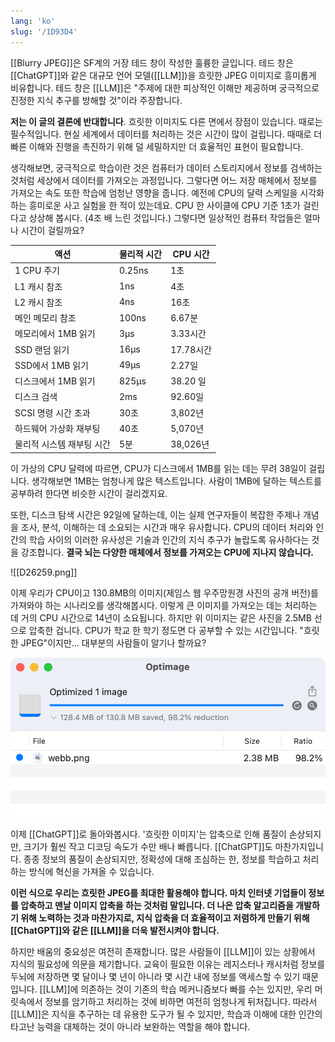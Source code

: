 ```yaml
---
lang: 'ko'
slug: '/1D93D4'
---
```


[[Blurry JPEG]]은 SF계의 거장 테드 창이 작성한 훌륭한 글입니다.
테드 창은 [[ChatGPT]]와 같은 대규모 언어 모델([[LLM]])을 흐릿한 JPEG 이미지로 흥미롭게 비유합니다.
테드 창은 [[LLM]]은 "주제에 대한 피상적인 이해만 제공하며 궁극적으로 진정한 지식 추구를 방해할 것"이라 주장합니다.

**저는 이 글의 결론에 반대합니다**.
흐릿한 이미지도 다른 면에서 장점이 있습니다.
때로는 필수적입니다.
현실 세계에서 데이터를 처리하는 것은 시간이 많이 걸립니다.
때때로 더 빠른 이해와 진행을 촉진하기 위해 덜 세밀하지만 더 효율적인 표현이 필요합니다.

생각해보면, 궁극적으로 학습이란 것은 컴퓨터가 데이터 스토리지에서 정보를 검색하는 것처럼 세상에서 데이터를 가져오는 과정입니다.
그렇다면 어느 저장 매체에서 정보를 가져오는 속도 또한 학습에 엄청난 영향을 줍니다.
예전에 CPU의 달력 스케일을 시각화하는 흥미로운 사고 실험을 한 적이 있는데요.
CPU 한 사이클에 CPU 기준 1초가 걸린다고 상상해 봅시다. (4조 배 느린 것입니다.)
그렇다면 일상적인 컴퓨터 작업들은 얼마나 시간이 걸릴까요?

| 액션                      | 물리적 시간 | CPU 시간  |
| ------------------------- | ----------- | --------- |
| 1 CPU 주기                | 0.25ns      | 1초       |
| L1 캐시 참조              | 1ns         | 4초       |
| L2 캐시 참조              | 4ns         | 16초      |
| 메인 메모리 참조          | 100ns       | 6.67분    |
| 메모리에서 1MB 읽기       | 3μs         | 3.33시간  |
| SSD 랜덤 읽기             | 16μs        | 17.78시간 |
| SSD에서 1MB 읽기          | 49μs        | 2.27일    |
| 디스크에서 1MB 읽기       | 825μs       | 38.20 일  |
| 디스크 검색               | 2ms         | 92.60일   |
| SCSI 명령 시간 초과       | 30초        | 3,802년   |
| 하드웨어 가상화 재부팅    | 40초        | 5,070년   |
| 물리적 시스템 재부팅 시간 | 5분         | 38,026년  |

이 가상의 CPU 달력에 따르면, CPU가 디스크에서 1MB를 읽는 데는 무려 38일이 걸립니다.
생각해보면 1MB는 엄청나게 많은 텍스트입니다.
사람이 1MB에 달하는 텍스트를 공부하려 한다면 비슷한 시간이 걸리겠지요.

또한, 디스크 탐색 시간은 92일에 달하는데, 이는 실제 연구자들이 복잡한 주제나 개념을 조사, 분석, 이해하는 데 소요되는 시간과 매우 유사합니다.
CPU의 데이터 처리와 인간의 학습 사이의 이러한 유사성은 기술과 인간의 지식 추구가 놀랍도록 유사하다는 것을 강조합니다.
**결국 뇌는 다양한 매체에서 정보를 가져오는 CPU에 지나지 않습니다.**

![[D26259.png]]

이제 우리가 CPU이고 130.8MB의 이미지(제임스 웹 우주망원경 사진의 공개 버전)를 가져와야 하는 시나리오를 생각해봅시다. 이렇게 큰 이미지를 가져오는 데는 처리하는 데 거의 CPU 시간으로 14년이 소요됩니다. 하지만 위 이미지는 같은 사진을 2.5MB 선으로 압축한 겁니다. CPU가 학교 한 학기 정도면 다 공부할 수 있는 시간입니다. "흐릿한 JPEG"이지만... 대부분의 사람들이 알기나 할까요?

![이미지 압축 도구인 Optimage를 사용하니 파일 크기를 98% 작게 만들 수 있었습니다.](../assets/8DDFF2.png)

이제 [[ChatGPT]]로 돌아와봅시다. '흐릿한 이미지'는 압축으로 인해 품질이 손상되지만, 크기가 훨씬 작고 디코딩 속도가 수만 배나 빠릅니다. [[ChatGPT]]도 마찬가지입니다. 종종 정보의 품질이 손상되지만, 정확성에 대해 조심하는 한, 정보를 학습하고 처리하는 방식에 혁신을 가져올 수 있습니다.

**이런 식으로 우리는 흐릿한 JPEG를 최대한 활용해야 합니다. 마치 인터넷 기업들이 정보를 압축하고 맨날 이미지 압축을 하는 것처럼 말입니다. 더 나은 압축 알고리즘을 개발하기 위해 노력하는 것과 마찬가지로, 지식 압축을 더 효율적이고 저렴하게 만들기 위해 [[ChatGPT]]와 같은 [[LLM]]을 더욱 발전시켜야 합니다.**

하지만 배움의 중요성은 여전히 존재합니다. 많은 사람들이 [[LLM]]이 있는 상황에서 지식의 필요성에 의문을 제기합니다. 교육이 필요한 이유는 레지스터나 캐시처럼 정보를 두뇌에 저장하면 몇 달이나 몇 년이 아니라 몇 시간 내에 정보를 액세스할 수 있기 때문입니다. [[LLM]]에 의존하는 것이 기존의 학습 메커니즘보다 빠를 수는 있지만, 우리 머릿속에서 정보를 암기하고 처리하는 것에 비하면 여전히 엄청나게 뒤처집니다. 따라서 [[LLM]]은 지식을 추구하는 데 유용한 도구가 될 수 있지만, 학습과 이해에 대한 인간의 타고난 능력을 대체하는 것이 아니라 보완하는 역할을 해야 합니다.
